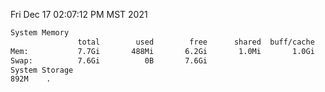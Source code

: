 Fri Dec 17 02:07:12 PM MST 2021
```bash
System Memory
               total        used        free      shared  buff/cache   available
Mem:           7.7Gi       488Mi       6.2Gi       1.0Mi       1.0Gi       6.9Gi
Swap:          7.6Gi          0B       7.6Gi
System Storage
892M	.
```
